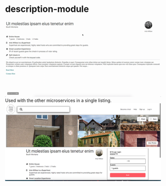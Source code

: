 # description-module

![](GIF/Description-module.gif)
Used with the other microservices in a single listing.
![](GIF/Listing-Example.png)